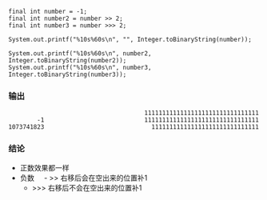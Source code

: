 ```
final int number = -1;
final int number2 = number >> 2;
final int number3 = number >>> 2;

System.out.printf("%10s%60s\n", "", Integer.toBinaryString(number));

System.out.printf("%10s%60s\n", number2, Integer.toBinaryString(number2));
System.out.printf("%10s%60s\n", number3, Integer.toBinaryString(number3));
```

### 输出

```
                                      11111111111111111111111111111111
        -1                            11111111111111111111111111111111
1073741823                              111111111111111111111111111111
```
### 结论
 - 正数效果都一样
 - 负数
     - \>\>  右移后会在空出来的位置补1
     - \>\>\> 右移后不会在空出来的位置补1
